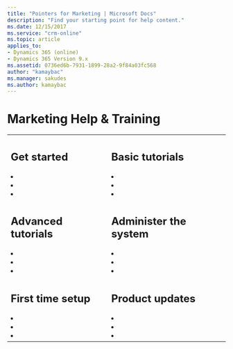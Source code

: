 ```yaml
---
title: "Pointers for Marketing | Microsoft Docs"
description: "Find your starting point for help content."
ms.date: 12/15/2017
ms.service: "crm-online"
ms.topic: article
applies_to: 
- Dynamics 365 (online)
- Dynamics 365 Version 9.x
ms.assetid: 0736ed6b-7931-1899-28a2-9f84a03fc568
author: "kamaybac"
ms.manager: sakudes
ms.author: kamaybac
---
```

# Marketing Help & Training

<table>
<tr>
<td>

<h2> Get started </h2>
<li></li>
<li></li>
<li></li>
</td>
<td>

<h2> Basic tutorials</h2>

<li></li>
<li></li>
<li></li>
</td>
</tr>
<tr>
<td>

<h2> Advanced tutorials </h2>

<li></li>
<li></li>
<li></li>
</td>
<td>

<h2> Administer the system </h2>

<li></li>
<li></li>
<li></li>
</td>
</tr>
<tr>
<td>

<h2> First time setup </h2>

<li></li>
<li></li>
<li></li>

</td>
<td>

<h2> Product updates </h2>
<li></li>
<li></li>
<li></li>

</td>
</tr>
</table>
